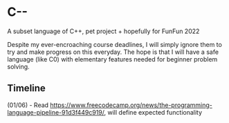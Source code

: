 # C--
A subset language of C++, pet project + hopefully for FunFun 2022

Despite my ever-encroaching course deadlines, I will simply ignore them to try and make progress on this everyday. The hope is that I will have a safe language (like C0) with elementary features needed for beginner problem solving.

## Timeline
(01/06) - Read https://www.freecodecamp.org/news/the-programming-language-pipeline-91d3f449c919/, will define expected functionality
